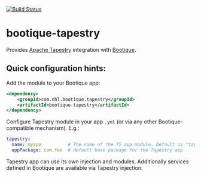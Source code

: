[![Build Status](https://travis-ci.org/nhl/bootique-tapestry.svg)](https://travis-ci.org/nhl/bootique-tapestry)

# bootique-tapestry
Provides [Apache Tapestry](http://tapestry.apache.org/) integration with [Bootique](http://bootique.io).

## Quick configuration hints:

Add the module to your Bootique app:

```xml
<dependency>
	<groupId>com.nhl.bootique.tapestry</groupId>
	<artifactId>bootique-tapestry</artifactId>
</dependency>
```

Configure Tapestry module in your app ```.yml``` (or via any other Bootique-compatible mechanism). E.g.:
```yml
tapestry:
  name: myapp          # The name of the T5 app module. Default is "tapestry".
  appPackage: com.foo  # default base package for the Tapestry app
```

Tapestry app can use its own injection and modules. Additionally services defined in Bootique are available via Tapestry injection.
